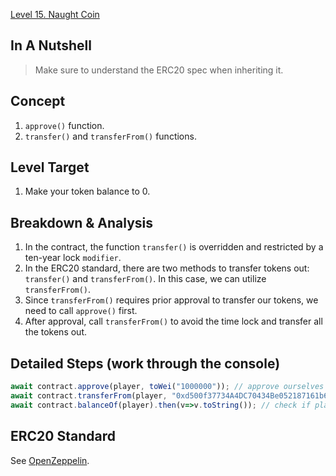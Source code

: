 [Level 15. Naught Coin](https://ethernaut.openzeppelin.com/level/15)

## In A Nutshell

> Make sure to understand the ERC20 spec when inheriting it.

## Concept

1. `approve()` function.
2. `transfer()` and `transferFrom()` functions.

## Level Target

1. Make your token balance to 0.

## Breakdown & Analysis

1. In the contract, the function `transfer()` is overridden and restricted by a ten-year lock `modifier`.
2. In the ERC20 standard, there are two methods to transfer tokens out: `transfer()` and `transferFrom()`. In this case, we can utilize `transferFrom()`.
3. Since `transferFrom()` requires prior approval to transfer our tokens, we need to call `approve()` first.
4. After approval, call `transferFrom()` to avoid the time lock and transfer all the tokens out.

## Detailed Steps (work through the console)

```js
await contract.approve(player, toWei("1000000")); // approve ourselves
await contract.transferFrom(player, "0xd500f37734A4DC70434Be052187161b63763d9d7", toWei("1000000")); // The second parameter can be any account besides the player.
await contract.balanceOf(player).then(v=>v.toString()); // check if player's balance is 0 now.
```

## ERC20 Standard

See [OpenZeppelin](https://github.com/OpenZeppelin/openzeppelin-contracts/blob/master/contracts/token/ERC20/ERC20.sol).
